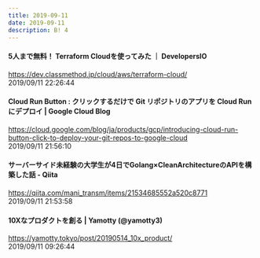 ```yaml
---
title: 2019-09-11
date: 2019-09-11
description: B! 4
---
```


#### 5人まで無料！ Terraform Cloudを使ってみた ｜ DevelopersIO
https://dev.classmethod.jp/cloud/aws/terraform-cloud/<br>
2019/09/11 22:26:44<br>


#### Cloud Run Button : クリックするだけで Git リポジトリのアプリを Cloud Run にデプロイ | Google Cloud Blog
https://cloud.google.com/blog/ja/products/gcp/introducing-cloud-run-button-click-to-deploy-your-git-repos-to-google-cloud<br>
2019/09/11 21:56:10<br>


#### サーバーサイド未経験の大学生が4日でGolang×CleanArchitectureのAPIを構築した話 - Qiita
https://qiita.com/mani_transm/items/21534685552a520c8771<br>
2019/09/11 21:53:58<br>


#### 10Xなプロダクトを創る | Yamotty (@yamotty3)
https://yamotty.tokyo/post/20190514_10x_product/<br>
2019/09/11 09:26:44<br>



